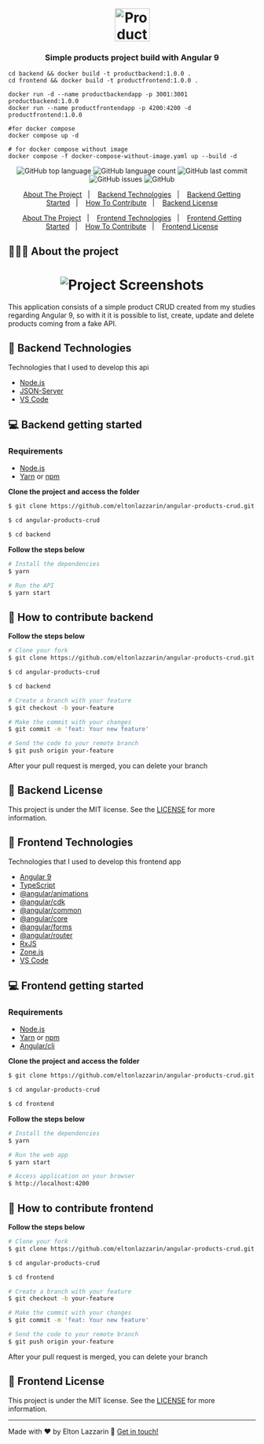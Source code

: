 <h1 align="center">
	<img alt="Product list logo" src="https://github.com/eltonlazzarin/angular-products-crud/blob/main/frontend/src/assets/svg/checklist.svg" height="67px" width="71px" />
</h1>

<h3 align="center">
  Simple products project build with Angular 9
</h3>

```
cd backend && docker build -t productbackend:1.0.0 .
cd frontend && docker build -t productfrontend:1.0.0 .

docker run -d --name productbackendapp -p 3001:3001 productbackend:1.0.0
docker run --name productfrontendapp -p 4200:4200 -d productfrontend:1.0.0

#for docker compose
docker compose up -d

# for docker compose without image
docker compose -f docker-compose-without-image.yaml up --build -d

```

<p align="center">
  <img alt="GitHub top language" src="https://img.shields.io/github/languages/top/eltonlazzarin/angular-products-crud">

  <img alt="GitHub language count" src="https://img.shields.io/github/languages/count/eltonlazzarin/angular-products-crud">

  <img alt="GitHub last commit" src="https://img.shields.io/github/last-commit/eltonlazzarin/angular-products-crud">

  <img alt="GitHub issues" src="https://img.shields.io/github/issues/eltonlazzarin/angular-products-crud">
  
  <img alt="GitHub" src="https://img.shields.io/github/license/eltonlazzarin/angular-products-crud">
</p>

<p align="center">
  <a href="#-about-the-project">About The Project</a>&nbsp;&nbsp;&nbsp;|&nbsp;&nbsp;&nbsp;
  <a href="#-backend-technologies">Backend Technologies</a>&nbsp;&nbsp;&nbsp;|&nbsp;&nbsp;&nbsp;
  <a href="#-backend-getting-started">Backend Getting Started</a>&nbsp;&nbsp;&nbsp;|&nbsp;&nbsp;&nbsp;
  <a href="#-how-to-contribute-backend">How To Contribute</a>&nbsp;&nbsp;&nbsp;|&nbsp;&nbsp;&nbsp;
  <a href="#-backend-license">Backend License</a>
</p>

<p align="center">
  <a href="#-about-the-project">About The Project</a>&nbsp;&nbsp;&nbsp;|&nbsp;&nbsp;&nbsp; 
  <a href="#-frontend-technologies">Frontend Technologies</a>&nbsp;&nbsp;&nbsp;|&nbsp;&nbsp;&nbsp;
  <a href="#-frontend-getting-started">Frontend Getting Started</a>&nbsp;&nbsp;&nbsp;|&nbsp;&nbsp;&nbsp;
  <a href="#-how-to-contribute-frontend">How To Contribute</a>&nbsp;&nbsp;&nbsp;|&nbsp;&nbsp;&nbsp;
  <a href="#-frontend-license">Frontend License</a>
</p>

## 👨🏻‍💻 About the project

<h1 align="center">
	<img alt="Project Screenshots" src="https://github.com/eltonlazzarin/angular-products-crud/blob/main/screenshots/angular-project-crud.gif" />
</h1>

<p>This application consists of a simple product CRUD created from my studies regarding Angular 9, so with it it is possible to list, create, update and delete products coming from a fake API.</p>

## 🚀 Backend Technologies

Technologies that I used to develop this api

- [Node.js](https://nodejs.org/en)
- [JSON-Server](https://github.com/typicode/json-server)
- [VS Code](https://code.visualstudio.com)

## 💻 Backend getting started

### Requirements

- [Node.js](https://nodejs.org/en/)
- [Yarn](https://classic.yarnpkg.com/) or [npm](https://www.npmjs.com/)

**Clone the project and access the folder**

```bash
$ git clone https://github.com/eltonlazzarin/angular-products-crud.git

$ cd angular-products-crud

$ cd backend
```

**Follow the steps below**

```bash
# Install the dependencies
$ yarn

# Run the API
$ yarn start
```

## 🤔 How to contribute backend

**Follow the steps below**

```bash
# Clone your fork
$ git clone https://github.com/eltonlazzarin/angular-products-crud.git

$ cd angular-products-crud

$ cd backend

# Create a branch with your feature
$ git checkout -b your-feature

# Make the commit with your changes
$ git commit -m 'feat: Your new feature'

# Send the code to your remote branch
$ git push origin your-feature
```

After your pull request is merged, you can delete your branch

## 📝 Backend License

This project is under the MIT license. See the [LICENSE](https://github.com/eltonlazzarin/angular-products-crud/blob/master/LICENSE) for more information.

## 🚀 Frontend Technologies

Technologies that I used to develop this frontend app

- [Angular 9](https://angular.io/docs)
- [TypeScript](https://www.typescriptlang.org)
- [@angular/animations](https://angular.io/guide/animations)
- [@angular/cdk](https://material.angular.io/guide/getting-started)
- [@angular/common](https://angular.io/api/common/http)
- [@angular/core](https://angular.io/api/core)
- [@angular/forms](https://angular.io/guide/forms-overview)
- [@angular/router](https://angular.io/guide/router)
- [RxJS](https://angular.io/guide/rx-library)
- [Zone.js](https://github.com/angular/angular/tree/master/packages/zone.js/)
- [VS Code](https://code.visualstudio.com)

## 💻 Frontend getting started

### Requirements

- [Node.js](https://nodejs.org/en/)
- [Yarn](https://classic.yarnpkg.com/) or [npm](https://www.npmjs.com/)
- [Angular/cli](https://angular.io/cli)

**Clone the project and access the folder**

```bash
$ git clone https://github.com/eltonlazzarin/angular-products-crud.git

$ cd angular-products-crud

$ cd frontend
```

**Follow the steps below**

```bash
# Install the dependencies
$ yarn

# Run the web app
$ yarn start

# Access application on your browser
$ http://localhost:4200
```

## 🤔 How to contribute frontend

**Follow the steps below**

```bash
# Clone your fork
$ git clone https://github.com/eltonlazzarin/angular-products-crud.git

$ cd angular-products-crud

$ cd frontend

# Create a branch with your feature
$ git checkout -b your-feature

# Make the commit with your changes
$ git commit -m 'feat: Your new feature'

# Send the code to your remote branch
$ git push origin your-feature
```

After your pull request is merged, you can delete your branch

## 📝 Frontend License

This project is under the MIT license. See the [LICENSE](https://github.com/eltonlazzarin/angular-products-crud/blob/master/LICENSE) for more information.

---

Made with ♥ by Elton Lazzarin :wave: [Get in touch!](https://www.linkedin.com/in/eltonlazzarin/)
